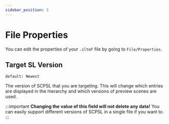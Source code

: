 ```yaml
---
sidebar_position: 3
---
```


# File Properties

You can edit the properties of your `.sltmf` file by going to `File/Properties`.

## Target SL Version
`default: Newest`

The version of SCPSL that you are targeting. This will change which entries are displayed in the hierarchy and which versions of preview scenes are used.

:::important
**Changing the value of this field will not delete any data!** You can easily support different versions of SCPSL in a single file if you want to.
:::